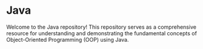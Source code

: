 # Java
Welcome to the Java repository! This repository serves as a comprehensive resource for understanding and demonstrating the fundamental concepts of Object-Oriented Programming (OOP) using Java.
